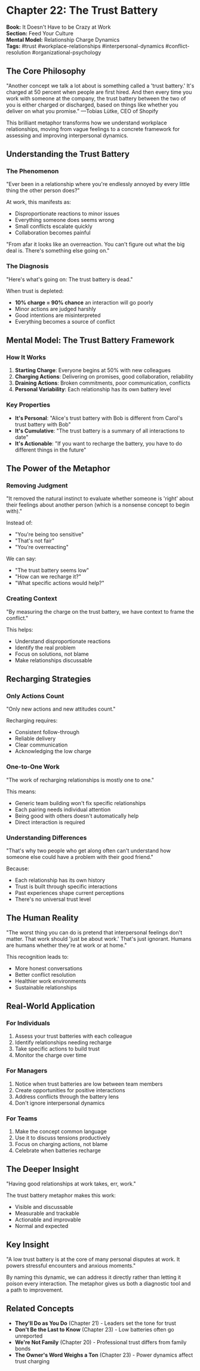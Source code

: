 # Chapter 22: The Trust Battery

**Book:** It Doesn't Have to be Crazy at Work  
**Section:** Feed Your Culture  
**Mental Model:** Relationship Charge Dynamics  
**Tags:** #trust #workplace-relationships #interpersonal-dynamics #conflict-resolution #organizational-psychology

## The Core Philosophy

"Another concept we talk a lot about is something called a 'trust battery.' It's charged at 50 percent when people are first hired. And then every time you work with someone at the company, the trust battery between the two of you is either charged or discharged, based on things like whether you deliver on what you promise."
—Tobias Lütke, CEO of Shopify

This brilliant metaphor transforms how we understand workplace relationships, moving from vague feelings to a concrete framework for assessing and improving interpersonal dynamics.

## Understanding the Trust Battery

### The Phenomenon
"Ever been in a relationship where you're endlessly annoyed by every little thing the other person does?"

At work, this manifests as:
- Disproportionate reactions to minor issues
- Everything someone does seems wrong
- Small conflicts escalate quickly
- Collaboration becomes painful

"From afar it looks like an overreaction. You can't figure out what the big deal is. There's something else going on."

### The Diagnosis
"Here's what's going on: The trust battery is dead."

When trust is depleted:
- **10% charge = 90% chance** an interaction will go poorly
- Minor actions are judged harshly
- Good intentions are misinterpreted
- Everything becomes a source of conflict

## Mental Model: The Trust Battery Framework

### How It Works
1. **Starting Charge**: Everyone begins at 50% with new colleagues
2. **Charging Actions**: Delivering on promises, good collaboration, reliability
3. **Draining Actions**: Broken commitments, poor communication, conflicts
4. **Personal Variability**: Each relationship has its own battery level

### Key Properties
- **It's Personal**: "Alice's trust battery with Bob is different from Carol's trust battery with Bob"
- **It's Cumulative**: "The trust battery is a summary of all interactions to date"
- **It's Actionable**: "If you want to recharge the battery, you have to do different things in the future"

## The Power of the Metaphor

### Removing Judgment
"It removed the natural instinct to evaluate whether someone is 'right' about their feelings about another person (which is a nonsense concept to begin with)."

Instead of:
- "You're being too sensitive"
- "That's not fair"
- "You're overreacting"

We can say:
- "The trust battery seems low"
- "How can we recharge it?"
- "What specific actions would help?"

### Creating Context
"By measuring the charge on the trust battery, we have context to frame the conflict."

This helps:
- Understand disproportionate reactions
- Identify the real problem
- Focus on solutions, not blame
- Make relationships discussable

## Recharging Strategies

### Only Actions Count
"Only new actions and new attitudes count."

Recharging requires:
- Consistent follow-through
- Reliable delivery
- Clear communication
- Acknowledging the low charge

### One-to-One Work
"The work of recharging relationships is mostly one to one."

This means:
- Generic team building won't fix specific relationships
- Each pairing needs individual attention
- Being good with others doesn't automatically help
- Direct interaction is required

### Understanding Differences
"That's why two people who get along often can't understand how someone else could have a problem with their good friend."

Because:
- Each relationship has its own history
- Trust is built through specific interactions
- Past experiences shape current perceptions
- There's no universal trust level

## The Human Reality

"The worst thing you can do is pretend that interpersonal feelings don't matter. That work should 'just be about work.' That's just ignorant. Humans are humans whether they're at work or at home."

This recognition leads to:
- More honest conversations
- Better conflict resolution
- Healthier work environments
- Sustainable relationships

## Real-World Application

### For Individuals
1. Assess your trust batteries with each colleague
2. Identify relationships needing recharge
3. Take specific actions to build trust
4. Monitor the charge over time

### For Managers
1. Notice when trust batteries are low between team members
2. Create opportunities for positive interactions
3. Address conflicts through the battery lens
4. Don't ignore interpersonal dynamics

### For Teams
1. Make the concept common language
2. Use it to discuss tensions productively
3. Focus on charging actions, not blame
4. Celebrate when batteries recharge

## The Deeper Insight

"Having good relationships at work takes, err, work."

The trust battery metaphor makes this work:
- Visible and discussable
- Measurable and trackable
- Actionable and improvable
- Normal and expected

## Key Insight

"A low trust battery is at the core of many personal disputes at work. It powers stressful encounters and anxious moments."

By naming this dynamic, we can address it directly rather than letting it poison every interaction. The metaphor gives us both a diagnostic tool and a path to improvement.

## Related Concepts

- **They'll Do as You Do** (Chapter 21) - Leaders set the tone for trust
- **Don't Be the Last to Know** (Chapter 23) - Low batteries often go unreported
- **We're Not Family** (Chapter 20) - Professional trust differs from family bonds
- **The Owner's Word Weighs a Ton** (Chapter 23) - Power dynamics affect trust charging